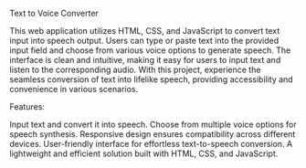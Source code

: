 Text to Voice Converter

This web application utilizes HTML, CSS, and JavaScript to convert text input into speech output. Users can type or paste text into the provided input field and choose from various voice options to generate speech. The interface is clean and intuitive, making it easy for users to input text and listen to the corresponding audio. With this project, experience the seamless conversion of text into lifelike speech, providing accessibility and convenience in various scenarios.

Features:

Input text and convert it into speech.
Choose from multiple voice options for speech synthesis.
Responsive design ensures compatibility across different devices.
User-friendly interface for effortless text-to-speech conversion.
A lightweight and efficient solution built with HTML, CSS, and JavaScript.
